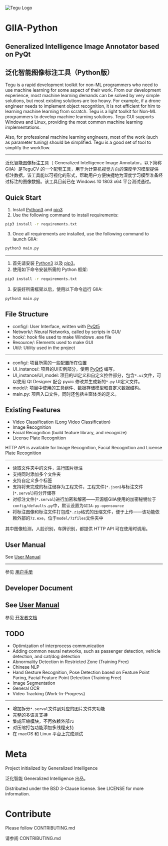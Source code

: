 ![Tegu Logo](https://s2.ax1x.com/2019/01/30/kl6rzF.jpg)
# GIIA-Python
## Generalized Intelligence Image Annotator based on PyQt
## 泛化智能图像标注工具（Python版）

Tegu is a rapid development toolkit for non-ML programmers who need to use machine learning for some aspect of their work. From our development experience, most machine learning demands can be solved by very simple solutions, but most existing solutions are too heavy. For example, if a drone engineer needs to implement object recognition, it is not efficient for him to learning machine learning from scratch. Tegu is a light toolkit for Non-ML programmers to develop machine learning solutions. Tegu GUI supports Windows and Linux, providing the most common machine learning implementations. 

Also, for professional machine learning engineers, most of the work (such as parameter tuning) should be simplified. Tegu is a good set of tool to simplify the workflow.

---
泛化智能图像标注工具（ Generalized Intelligence Image Annotator，以下简称GIIA）是TeguCV 的一个配套工具，用于为计算机视觉方向的深度学习模型提供标注数据。该工具能以可视化的形式，帮助用户方便快捷地为深度学习模型准备经过标注的图像数据。该工具目前已在 Windows 10 1803 x64 平台测试通过。



## Quick Start

1. Install [Python3](https://www.python.org) and [pip3](https://pip.pypa.io/en/stable/installing)
2. Use the following command to install requirements:

```sh
pip3 install -r requirements.txt
```

3. Once all requirements are installed, use the following command to launch GIIA:
``` sh
python3 main.py
```
---

1. 首先请安装 [Python3](https://www.python.org) 以及 [pip3](https://pip.pypa.io/en/stable/installing)。
2. 使用如下命令安装所需的 Python 框架:

```sh
pip3 install -r requirements.txt
```

3. 安装好所需框架以后，使用以下命令运行 GIIA:
``` sh
python3 main.py
```


## File Structure

* config/: User Interface, written with [PyQt5](https://www.riverbankcomputing.com/software/pyqt/download5)
* Network/: Neural Networks, called by scripts in GUI/
* hook/: hook file used to make Windows .exe file
* Resource/: Elements used to make GUI
* Util/: Utility used in the project

---
* config/: 项目所需的一些配置所在位置
* UI_instance/: 项目的UI实例部分，使用 [PyQt5](https://www.riverbankcomputing.com/software/pyqt/download5) 编写。
* UI_instance/UI_model: 项目的UI定义和自定义控件部分，包含`*.ui`文件，可以使用 Qt Designer 配合 pyuic 修改并生成新的`*.py` UI定义文件。 
* model/: 项目中使用的工具组件、数据存储模型和自定义数据结构。
* main.py: 项目入口文件，同时还包括主窗体类的定义。


## Existing Features

* Video Classification (Long Video Classification)
* Image Recognition
* Facial Recognition (build feature library, and recognize)
* License Plate Recognition

HTTP API is available for Image Recognition, Facial Recognition and License Plate Recognition

---

* 读取文件夹中的文件，进行图片标注
* 支持同时添加多个文件夹
* 支持自定义多个标签
* 支持将未完成的标注储存为工程文件，工程文件(`*.json`)与标注文件(`*.serval`)将分开储存
* 对标注文件(`*.serval`)进行加密和解密——开源版GIIA使用的加密秘钥位于`config/defaults.py`中，默认设置为`GIIA-py-opensource`
* 将标注图像和标注文件打包成`*.zip`格式的压缩文件，便于上传——该功能依赖外部的`7z.exe`，位于`model/7zfiles`文件夹中

其中图像检测，人脸识别，车牌识别，都提供 HTTP API 可在使用时调用。

## User Manual

See [User Manual](http://www.giai.tech)

---

参见 [用户手册](http://www.giai.tech)

## Developer Document

See [User Manual](http://www.giai.tech)
---
参见 [开发者文档](http://www.giai.tech)


## TODO

* Optimization of interprocess communication
* Adding common neural networks, such as passenger detection, vehicle detection, and cat/dog detection
* Abnormality Detection in Restricted Zone (Training Free)
* Chinese NLP
* Hand Gesture Recognition, Pose Detection based on Feature Point Paring, Facial Feature Point Detection (Training Free)
* Image Segmentation
* General OCR
* Video Tracking (Work-In-Progress)

---

* 增加拆分`*.serval`文件到对应的图片文件夹功能
* 完整的多语言支持
* 集成压缩模块，不再依赖外部`7z`
* 对压缩打包功能添加多线程支持
* 在 macOS 和 Linux 平台上完成测试

# Meta

Project initialized by Generalized Intelligence

泛化智能 Generalized Intelligence 出品。

Distributed under the BSD 3-Clause license. See LICENSE for more information.

# Contribute

Please follow CONTRIBUTING.md

请参阅 CONTRIBUTING.md
